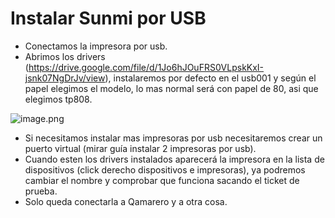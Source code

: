 # Instalar Sunmi por USB

- Conectamos la impresora por usb.
- Abrimos los drivers (https://drive.google.com/file/d/1Jo6hJOuFRS0VLpskKxI-jsnk07NgDrJv/view), instalaremos por defecto en el usb001 y según el papel elegimos el modelo, lo mas normal será con papel de 80, asi que elegimos tp808.

![image.png](attachment:4f7f3ee7-0c62-4b84-ab98-3d6a04e8d40f:image.png)

- Si necesitamos instalar mas impresoras por usb necesitaremos crear un puerto virtual (mirar guía instalar 2 impresoras por usb).
- Cuando esten los drivers instalados aparecerá la impresora en la lista de dispositivos (click derecho dispositivos e impresoras), ya podremos cambiar el nombre y comprobar que funciona sacando el ticket de prueba.
- Solo queda conectarla a Qamarero y a otra cosa.
